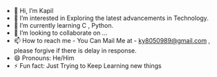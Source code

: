 - 👋 Hi, I’m Kapil
- 👀 I’m interested in Exploring the latest advancements in Technology.
- 🌱 I’m currently learning C , Python.
- 💞️ I’m looking to collaborate on ...
- 📫 How to reach me - You Can Mail Me at - ky8050989@gmail.com , please forgive if there is delay in response.
- 😄 Pronouns: He/Him
- ⚡ Fun fact: Just Trying to Keep Learning new things

<!---
yadavkapil23/yadavkapil23 is a ✨ special ✨ repository because its `README.md` (this file) appears on your GitHub profile.
You can click the Preview link to take a look at your changes.
--->
